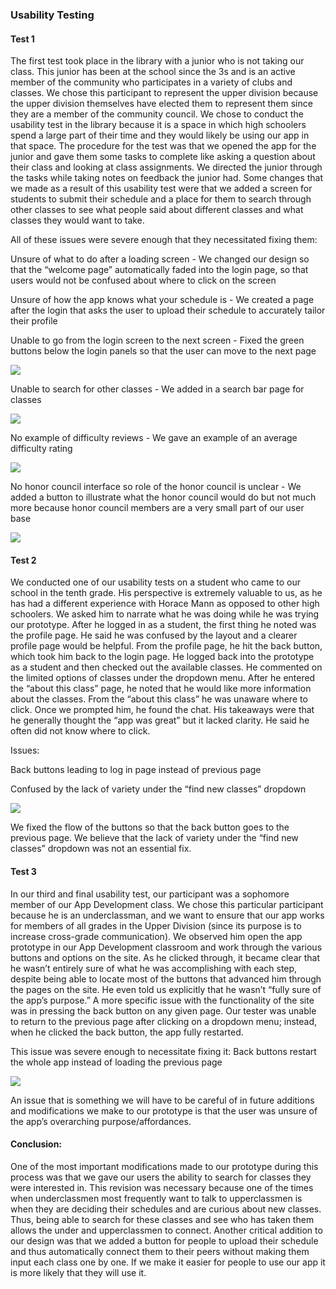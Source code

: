 ### Usability Testing

#### Test 1
The first test took place in the library with a junior who is not taking our class. This junior has been at the school since the 3s and is an active member of the community who participates in a variety of clubs and classes. We chose this participant to represent the upper division because the upper division themselves have elected them to represent them since they are a member of the community council. We chose to conduct the usability test in the library because it is a space in which high schoolers spend a large part of their time and they would likely be using our app in that space. The procedure for the test was that we opened the app for the junior and gave them some tasks to complete like asking a question about their class and looking at class assignments. We directed the junior through the tasks while taking notes on feedback the junior had. Some changes that we made as a result of this usability test were that we added a screen for students to submit their schedule and a place for them to search through other classes to see what people said about different classes and what classes they would want to take.

All of these issues were severe enough that they necessitated fixing them:

Unsure of what to do after a loading screen - We changed our design so that the “welcome page” automatically faded into the login page, so that users would not be confused about where to click on the screen

Unsure of how the app knows what your schedule is - We created a page after the login that asks the user to upload their schedule to accurately tailor their profile

Unable to go from the login screen to the next screen - Fixed the green buttons below the login panels so that the user can move to the next page

![](../upload.jpg)

Unable to search for other classes - We added in a search bar page for classes

![](../searchbar.jpg)

No example of difficulty reviews - We gave an example of an average difficulty rating

![](../difficulty.jpg)

No honor council interface so role of the honor council is unclear - We added a button to illustrate what the honor council would do but not much more because honor council members are a very small part of our user base

![](../honor.jpg)



#### Test 2
We conducted one of our usability tests on a student who came to our school in the tenth grade. His perspective is extremely valuable to us, as he has had a different experience with Horace Mann as opposed to other high schoolers. We asked him to narrate what he was doing while he was trying our prototype. After he logged in as a student, the first thing he noted was the profile page. He said he was confused by the layout and a clearer profile page would be helpful. From the profile page, he hit the back button, which took him back to the login page. He logged back into the prototype as a student and then checked out the available classes. He commented on the limited options of classes under the dropdown menu. After he entered the “about this class” page, he noted that he would like more information about the classes. From the “about this class” he was unaware where to click. Once we prompted him, he found the chat. His takeaways were that he generally thought the “app was great” but it lacked clarity. He said he often did not know where to click. 

Issues:

Back buttons leading to log in page instead of previous page

Confused by the lack of variety under the “find new classes” dropdown

![](../dropdown.jpg)

We fixed the flow of the buttons so that the back button goes to the previous page. We believe that the lack of variety under the “find new classes” dropdown was not an essential fix.


#### Test 3
In our third and final usability test, our participant was a sophomore member of our App Development class. We chose this particular participant because he is an underclassman, and we want to ensure that our app works for members of all grades in the Upper Division (since its purpose is to increase cross-grade communication). We observed him open the app prototype in our App Development classroom and work through the various buttons and options on the site. As he clicked through, it became clear that he wasn’t entirely sure of what he was accomplishing with each step, despite being able to locate most of the buttons that advanced him through the pages on the site. He even told us explicitly that he wasn’t “fully sure of the app’s purpose.” A more specific issue with the functionality of the site was in pressing the back button on any given page. Our tester was unable to return to the previous page after clicking on a dropdown menu; instead, when he clicked the back button, the app fully restarted.

This issue was severe enough to necessitate fixing it:
Back buttons restart the whole app instead of loading the previous page

![](../dropdown.jpg)

An issue that is something we will have to be careful of in future additions and modifications we make to our prototype is that the user was unsure of the app’s overarching purpose/affordances.

#### Conclusion:
One of the most important modifications made to our prototype during this process was that we gave our users the ability to search for classes they were interested in. This revision was necessary because one of the times when underclassmen most frequently want to talk to upperclassmen is when they are deciding their schedules and are curious about new classes. Thus, being able to search for these classes and see who has taken them allows the under and upperclassmen to connect. Another critical addition to our design was that we added a button for people to upload their schedule and thus automatically connect them to their peers without making them input each class one by one. If we make it easier for people to use our app it is more likely that they will use it. 

